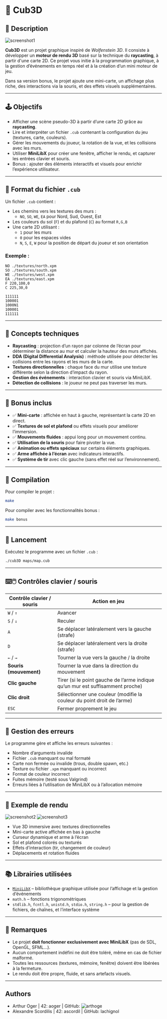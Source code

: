# 🧱 Cub3D

## 🎯 Description

![screenshot1](https://github.com/user-attachments/assets/7c1e6b9f-6f53-4d28-8886-95dcbaed6795)

**Cub3D** est un projet graphique inspiré de *Wolfenstein 3D*. Il consiste à développer un **moteur de rendu 3D** basé sur la technique du **raycasting**, à partir d'une carte 2D. Ce projet vous initie à la programmation graphique, à la gestion d’événements en temps réel et à la création d’un mini moteur de jeu.

Dans sa version bonus, le projet ajoute une mini-carte, un affichage plus riche, des interactions via la souris, et des effets visuels supplémentaires.

---

## 🕹️ Objectifs

- Afficher une scène pseudo-3D à partir d’une carte 2D grâce au **raycasting**.
- Lire et interpréter un fichier `.cub` contenant la configuration du jeu (textures, carte, couleurs).
- Gérer les mouvements du joueur, la rotation de la vue, et les collisions avec les murs.
- Utiliser **MiniLibX** pour créer une fenêtre, afficher le rendu, et capturer les entrées clavier et souris.
- Bonus : ajouter des éléments interactifs et visuels pour enrichir l’expérience utilisateur.

---

## 📁 Format du fichier `.cub`

Un fichier `.cub` contient :

- Les chemins vers les textures des murs :
  - `NO`, `SO`, `WE`, `EA` pour Nord, Sud, Ouest, Est
- Les couleurs du sol (`F`) et du plafond (`C`) au format `R,G,B`
- Une carte 2D utilisant :
  - `1` pour les murs
  - `0` pour les espaces vides
  - `N`, `S`, `E`, `W` pour la position de départ du joueur et son orientation

### Exemple :
```
NO ./textures/north.xpm
SO ./textures/south.xpm
WE ./textures/west.xpm
EA ./textures/east.xpm
F 220,100,0
C 225,30,0

111111
100001
1000N1
100001
111111
```

---

## 🧠 Concepts techniques

- **Raycasting** : projection d’un rayon par colonne de l’écran pour déterminer la distance au mur et calculer la hauteur des murs affichés.
- **DDA (Digital Differential Analysis)** : méthode utilisée pour détecter les collisions entre les rayons et les murs de la carte.
- **Textures directionnelles** : chaque face du mur utilise une texture différente selon la direction d’impact du rayon.
- **Gestion des événements** : interaction clavier et souris via MiniLibX.
- **Détection de collisions** : le joueur ne peut pas traverser les murs.

---

## 🧩 Bonus inclus

- ✅ **Mini-carte** : affichée en haut à gauche, représentant la carte 2D en direct.
- ✅ **Textures de sol et plafond** ou effets visuels pour améliorer l’immersion.
- ✅ **Mouvements fluides** : appui long pour un mouvement continu.
- ✅ **Utilisation de la souris** pour faire pivoter la vue.
- ✅ **Animation ou effets spéciaux** sur certains éléments graphiques.
- ✅ **Arme affichée à l’écran** avec indicateurs interactifs.
- ✅ **Système de tir** avec clic gauche (sans effet réel sur l’environnement).

---

## 🔨 Compilation

Pour compiler le projet :

```bash
make
```

Pour compiler avec les fonctionnalités bonus :

```bash
make bonus
```

---

## 🚀 Lancement

Exécutez le programme avec un fichier `.cub` :

```bash
./cub3D maps/map.cub
```

---

## ⌨️🖱️ Contrôles clavier / souris

| Contrôle clavier / souris   | Action en jeu                                                                 |
|-----------------------------|-------------------------------------------------------------------------------|
| `W` / `↑`                   | Avancer                                                                      |
| `S` / `↓`                   | Reculer                                                                      |
| `A`                         | Se déplacer latéralement vers la gauche (strafe)                             |
| `D`                         | Se déplacer latéralement vers la droite (strafe)                             |
| `←` / `→`                   | Tourner la vue vers la gauche / la droite                                   |
| **Souris (mouvement)**      | Tourner la vue dans la direction du mouvement                               |
| **Clic gauche**             | Tirer (si le point gauche de l’arme indique qu’un mur est suffisamment proche) |
| **Clic droit**              | Sélectionner une couleur (modifie la couleur du point droit de l’arme)       |
| `ESC`                       | Fermer proprement le jeu                                                     |

---

## 🔎 Gestion des erreurs

Le programme gère et affiche les erreurs suivantes :

- Nombre d’arguments invalide
- Fichier `.cub` manquant ou mal formaté
- Carte non fermée ou invalide (trous, double spawn, etc.)
- Texture ou fichier `.xpm` manquant ou incorrect
- Format de couleur incorrect
- Fuites mémoire (testé sous Valgrind)
- Erreurs liées à l’utilisation de MiniLibX ou à l’allocation mémoire

---

## 🧪 Exemple de rendu

![screenshot2](https://github.com/user-attachments/assets/9ac36d4e-dc68-4eaf-b983-f46dbe28445c)
![screenshot3](https://github.com/user-attachments/assets/bab21e81-d194-424c-b4f6-578d57de838e)


- Vue 3D immersive avec textures directionnelles
- Mini-carte active affichée en bas à gauche
- Curseur dynamique et arme à l’écran
- Sol et plafond colorés ou texturés
- Effets d’interaction (tir, changement de couleur)
- Déplacements et rotation fluides

---

## 📚 Librairies utilisées

- [`MiniLibX`](https://harm-smits.github.io/42docs/libs/minilibx) – bibliothèque graphique utilisée pour l’affichage et la gestion d’événements
- `math.h` – fonctions trigonométriques
- `stdlib.h`, `fcntl.h`, `unistd.h`, `stdio.h`, `string.h` – pour la gestion de fichiers, de chaînes, et l’interface système

---

## 📌 Remarques

- Le projet **doit fonctionner exclusivement avec MiniLibX** (pas de SDL, OpenGL, SFML…).
- Aucun comportement indéfini ne doit être toléré, même en cas de fichier malformé.
- Toutes les ressources (textures, mémoire, fenêtre) doivent être libérées à la fermeture.
- Le rendu doit être propre, fluide, et sans artefacts visuels.

---

## Authors
- Arthur Oger | 42: aoger | GitHub: ![arthoge](https://github.com/arthoge)
- Alexandre Scordilis | 42: ascordil | GitHub: lachignol
